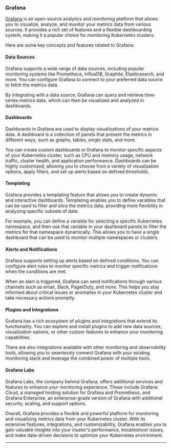 ### Grafana

[Grafana](https://grafana.com/) is an open-source analytics and monitoring platform that allows you to visualize, analyze, and monitor your metrics data from various sources. It provides a rich set of features and a flexible dashboarding system, making it a popular choice for monitoring Kubernetes clusters.

Here are some key concepts and features related to Grafana:

#### Data Sources

Grafana supports a wide range of data sources, including popular monitoring systems like Prometheus, InfluxDB, Graphite, Elasticsearch, and more. You can configure Grafana to connect to your preferred data source to fetch the metrics data.

By integrating with a data source, Grafana can query and retrieve time-series metrics data, which can then be visualized and analyzed in dashboards.

#### Dashboards

Dashboards in Grafana are used to display visualizations of your metrics data. A dashboard is a collection of panels that present the metrics in different ways, such as graphs, tables, single stats, and more.

You can create custom dashboards in Grafana to monitor specific aspects of your Kubernetes cluster, such as CPU and memory usage, network traffic, cluster health, and application performance. Dashboards can be highly customized, allowing you to choose from a variety of visualization options, apply filters, and set up alerts based on defined thresholds.

#### Templating

Grafana provides a templating feature that allows you to create dynamic and interactive dashboards. Templating enables you to define variables that can be used to filter and slice the metrics data, providing more flexibility in analyzing specific subsets of data.

For example, you can define a variable for selecting a specific Kubernetes namespace, and then use that variable in your dashboard panels to filter the metrics for that namespace dynamically. This allows you to have a single dashboard that can be used to monitor multiple namespaces or clusters.

#### Alerts and Notifications

Grafana supports setting up alerts based on defined conditions. You can configure alert rules to monitor specific metrics and trigger notifications when the conditions are met.

When an alert is triggered, Grafana can send notifications through various channels such as email, Slack, PagerDuty, and more. This helps you stay informed about critical issues or anomalies in your Kubernetes cluster and take necessary actions promptly.

#### Plugins and Integrations

Grafana has a rich ecosystem of plugins and integrations that extend its functionality. You can explore and install plugins to add new data sources, visualization options, or other custom features to enhance your monitoring capabilities.

There are also integrations available with other monitoring and observability tools, allowing you to seamlessly connect Grafana with your existing monitoring stack and leverage the combined power of multiple tools.

#### Grafana Labs

Grafana Labs, the company behind Grafana, offers additional services and features to enhance your monitoring experience. These include Grafana Cloud, a managed hosting solution for Grafana and Prometheus, and Grafana Enterprise, an enterprise-grade version of Grafana with additional security, scaling, and support options.

Overall, Grafana provides a flexible and powerful platform for monitoring and visualizing metrics data from your Kubernetes cluster. With its extensive features, integrations, and customizability, Grafana enables you to gain valuable insights into your cluster's performance, troubleshoot issues, and make data-driven decisions to optimize your Kubernetes environment.

---
